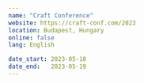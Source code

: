 ```yaml
---
name: "Craft Conference"
website: https://craft-conf.com/2023
location: Budapest, Hungary
online: false
lang: English

date_start: 2023-05-18
date_end:   2023-05-19
---
```

